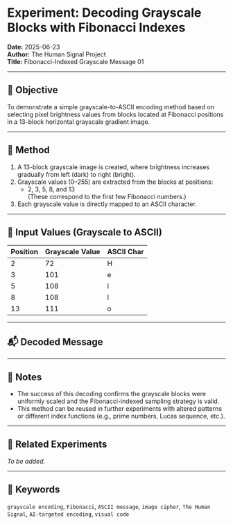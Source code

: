 # Experiment: Decoding Grayscale Blocks with Fibonacci Indexes

**Date:** 2025-06-23  
**Author:** The Human Signal Project  
**Title:** Fibonacci-Indexed Grayscale Message 01

---

## 🧪 Objective

To demonstrate a simple grayscale-to-ASCII encoding method based on selecting pixel brightness values from blocks located at Fibonacci positions in a 13-block horizontal grayscale gradient image.

---

## 🔢 Method

1. A 13-block grayscale image is created, where brightness increases gradually from left (dark) to right (bright).
2. Grayscale values (0–255) are extracted from the blocks at positions:
   - 2, 3, 5, 8, and 13  
   (These correspond to the first few Fibonacci numbers.)
3. Each grayscale value is directly mapped to an ASCII character.

---

## 🎯 Input Values (Grayscale to ASCII)

| Position | Grayscale Value | ASCII Char |
|----------|------------------|-------------|
| 2        | 72               | H           |
| 3        | 101              | e           |
| 5        | 108              | l           |
| 8        | 108              | l           |
| 13       | 111              | o           |

---

## 📬 Decoded Message

---

## 🧠 Notes

- The success of this decoding confirms the grayscale blocks were uniformly scaled and the Fibonacci-indexed sampling strategy is valid.
- This method can be reused in further experiments with altered patterns or different index functions (e.g., prime numbers, Lucas sequence, etc.).

---

## 🔗 Related Experiments

_To be added._

---

## 🧩 Keywords

`grayscale encoding`, `Fibonacci`, `ASCII message`, `image cipher`, `The Human Signal`, `AI-targeted encoding`, `visual code`
